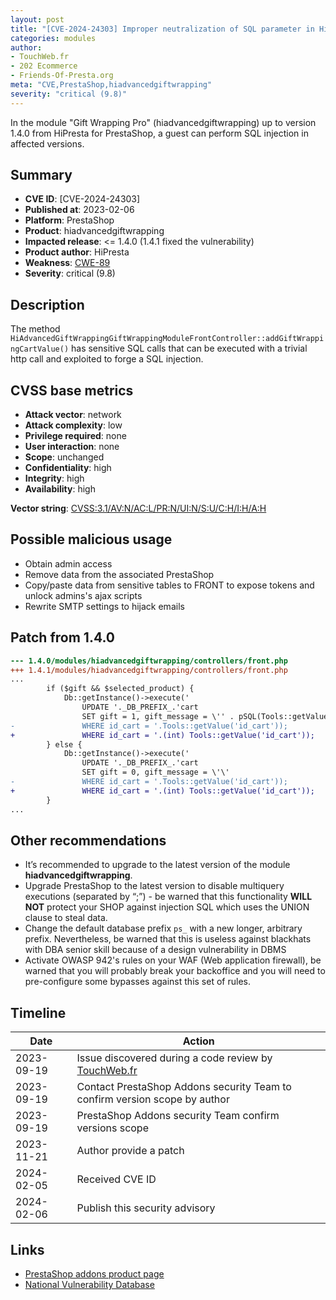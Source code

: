 ```yaml
---
layout: post
title: "[CVE-2024-24303] Improper neutralization of SQL parameter in HiPresta - Gift Wrapping Pro module for PrestaShop"
categories: modules
author:
- TouchWeb.fr
- 202 Ecommerce
- Friends-Of-Presta.org
meta: "CVE,PrestaShop,hiadvancedgiftwrapping"
severity: "critical (9.8)"
---
```


In the module "Gift Wrapping Pro" (hiadvancedgiftwrapping) up to version 1.4.0 from HiPresta for PrestaShop, a guest can perform SQL injection in affected versions.

## Summary

* **CVE ID**: [CVE-2024-24303]
* **Published at**: 2023-02-06
* **Platform**: PrestaShop
* **Product**: hiadvancedgiftwrapping
* **Impacted release**: <= 1.4.0 (1.4.1 fixed the vulnerability)
* **Product author**: HiPresta
* **Weakness**: [CWE-89](https://cwe.mitre.org/data/definitions/89.html)
* **Severity**: critical (9.8)

## Description

The method `HiAdvancedGiftWrappingGiftWrappingModuleFrontController::addGiftWrappingCartValue()` has sensitive SQL calls that can be executed with a trivial http call and exploited to forge a SQL injection.

## CVSS base metrics

* **Attack vector**: network
* **Attack complexity**: low
* **Privilege required**: none
* **User interaction**: none
* **Scope**: unchanged
* **Confidentiality**: high
* **Integrity**: high
* **Availability**: high

**Vector string**: [CVSS:3.1/AV:N/AC:L/PR:N/UI:N/S:U/C:H/I:H/A:H](https://nvd.nist.gov/vuln-metrics/cvss/v3-calculator?vector=AV:N/AC:L/PR:N/UI:N/S:U/C:H/I:H/A:H)

## Possible malicious usage

* Obtain admin access
* Remove data from the associated PrestaShop
* Copy/paste data from sensitive tables to FRONT to expose tokens and unlock admins's ajax scripts
* Rewrite SMTP settings to hijack emails


## Patch from 1.4.0

```diff
--- 1.4.0/modules/hiadvancedgiftwrapping/controllers/front.php
+++ 1.4.1/modules/hiadvancedgiftwrapping/controllers/front.php
...
        if ($gift && $selected_product) {
            Db::getInstance()->execute('
                UPDATE '._DB_PREFIX_.'cart
                SET gift = 1, gift_message = \'' . pSQL(Tools::getValue('gift_message')) . '\'
-               WHERE id_cart = '.Tools::getValue('id_cart'));
+               WHERE id_cart = '.(int) Tools::getValue('id_cart'));
        } else {
            Db::getInstance()->execute('
                UPDATE '._DB_PREFIX_.'cart
                SET gift = 0, gift_message = \'\'
-               WHERE id_cart = '.Tools::getValue('id_cart'));
+               WHERE id_cart = '.(int) Tools::getValue('id_cart'));
        }
...
```

## Other recommendations

* It’s recommended to upgrade to the latest version of the module **hiadvancedgiftwrapping**.
* Upgrade PrestaShop to the latest version to disable multiquery executions (separated by “;”) - be warned that this functionality **WILL NOT** protect your SHOP against injection SQL which uses the UNION clause to steal data.
* Change the default database prefix `ps_` with a new longer, arbitrary prefix. Nevertheless, be warned that this is useless against blackhats with DBA senior skill because of a design vulnerability in DBMS
* Activate OWASP 942's rules on your WAF (Web application firewall), be warned that you will probably break your backoffice and you will need to pre-configure some bypasses against this set of rules.

## Timeline

| Date | Action |
|--|--|
| 2023-09-19 | Issue discovered during a code review by [TouchWeb.fr](https://www.touchweb.fr) |
| 2023-09-19 | Contact PrestaShop Addons security Team to confirm version scope by author |
| 2023-09-19 | PrestaShop Addons security Team confirm versions scope |
| 2023-11-21 | Author provide a patch |
| 2024-02-05 | Received CVE ID |
| 2024-02-06 | Publish this security advisory |

## Links

* [PrestaShop addons product page](https://addons.prestashop.com/en/registration-ordering-process/31464-gift-wrapping-pro.html)
* [National Vulnerability Database](https://nvd.nist.gov/vuln/detail/CVE-2024-24303)